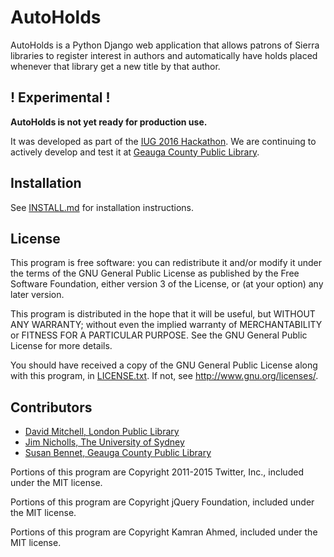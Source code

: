 AutoHolds
=========

AutoHolds is a Python Django web application that allows patrons of Sierra libraries to register interest in authors
and automatically have holds placed whenever that library get a new title by that author.



! Experimental !
----------------

**AutoHolds is not yet ready for production use.** 

It was developed as part of the [IUG 2016 Hackathon](https://www.iii.com/community/inn-side-view/iug-2016-hackathon-recap).
We are continuing to actively develop and test it at [Geauga County Public Library](https://geaugalibrary.net/).



Installation
------------

See [INSTALL.md](INSTALL.md) for installation instructions.



License
-------

This program is free software: you can redistribute it and/or modify
it under the terms of the GNU General Public License as published by
the Free Software Foundation, either version 3 of the License, or
(at your option) any later version.

This program is distributed in the hope that it will be useful,
but WITHOUT ANY WARRANTY; without even the implied warranty of
MERCHANTABILITY or FITNESS FOR A PARTICULAR PURPOSE.  See the
GNU General Public License for more details.

You should have received a copy of the GNU General Public License
along with this program, in [LICENSE.txt](LICENSE.txt).
If not, see <http://www.gnu.org/licenses/>.



Contributors
------------

* [David Mitchell, London Public Library](https://twitter.com/wvrent)
* [Jim Nicholls, The University of Sydney](https://github.com/SydneyUniLibrary-Jim)
* [Susan Bennet, Geauga County Public Library](https://www.linkedin.com/in/susan-bennett-20600524)


Portions of this program are Copyright 2011-2015 Twitter, Inc., included under the MIT license.

Portions of this program are Copyright jQuery Foundation, included under the MIT license.

Portions of this program are Copyright Kamran Ahmed, included under the MIT license.
